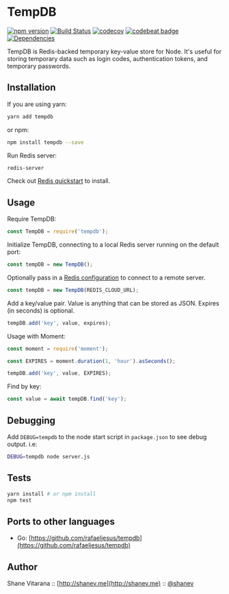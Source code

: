 # TempDB

[![npm version](https://badge.fury.io/js/tempdb.svg)](https://badge.fury.io/js/tempdb)
[![Build Status](https://travis-ci.org/shanev/tempdb.svg?branch=master)](https://travis-ci.org/shanev/tempdb)
[![codecov](https://codecov.io/gh/shanev/tempdb/branch/master/graph/badge.svg)](https://codecov.io/gh/shanev/tempdb)
[![codebeat badge](https://codebeat.co/badges/c614ab13-0067-4bec-b4af-7683d01d0434)](https://codebeat.co/projects/github-com-shanev-tempdb-master)
[![Dependencies](https://david-dm.org/shanev/tempdb.svg)](https://david-dm.org/shanev/tempdb)

TempDB is Redis-backed temporary key-value store for Node. It's useful for storing temporary data such as login codes, authentication tokens, and temporary passwords.

## Installation

If you are using yarn:

```sh
yarn add tempdb
```

or npm:

```sh
npm install tempdb --save
```

Run Redis server:
```sh
redis-server
```
Check out [Redis quickstart](https://redis.io/topics/quickstart) to install.

## Usage

Require TempDB:
```js
const TempDB = require('tempdb');
```

Initialize TempDB, connecting to a local Redis server running on the default port:
```js
const tempDB = new TempDB();
```

Optionally pass in a [Redis configuration](https://github.com/NodeRedis/node_redis#rediscreateclient) to connect to a remote server.
```js
const tempDB = new TempDB(REDIS_CLOUD_URL);
```

Add a key/value pair. Value is anything that can be stored as JSON. Expires (in seconds) is optional.
```js
tempDB.add('key', value, expires);
```

Usage with Moment:
```js
const moment = require('moment');

const EXPIRES = moment.duration(1, 'hour').asSeconds();

tempDB.add('key', value, EXPIRES);
```

Find by key:
```js
const value = await tempDB.find('key');
```

## Debugging

Add `DEBUG=tempdb` to the node start script in `package.json` to see debug output. i.e:

```sh
DEBUG=tempdb node server.js
```

## Tests

```sh
yarn install # or npm install
npm test
```

## Ports to other languages

* Go: [https://github.com/rafaeljesus/tempdb](https://github.com/rafaeljesus/tempdb)

## Author

Shane Vitarana :: [http://shanev.me](http://shanev.me) :: [@shanev](https://twitter.com/shanev)
